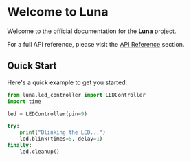 # Welcome to Luna

Welcome to the official documentation for the **Luna** project.

For a full API reference, please visit the [API Reference](reference/index.md) section.

## Quick Start

Here's a quick example to get you started:

```python
from luna.led_controller import LEDController
import time

led = LEDController(pin=9)

try:
    print("Blinking the LED...")
    led.blink(times=5, delay=1)
finally:
    led.cleanup()
